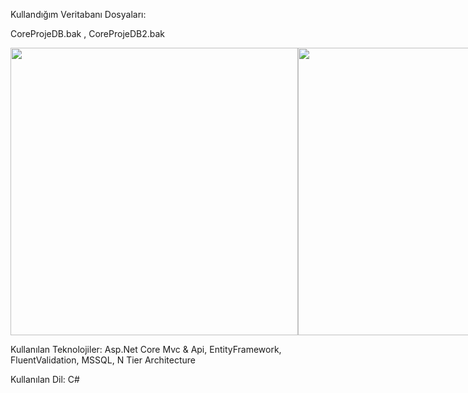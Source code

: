 Kullandığım Veritabanı Dosyaları:

CoreProjeDB.bak ,
CoreProjeDB2.bak

<div style="display:flex">

<img src="https://user-images.githubusercontent.com/83770616/199071044-447492e6-2db6-46f8-b1f0-9b4cf022b160.png" style="width:460px;height:auto;">


<img src="https://user-images.githubusercontent.com/83770616/199071044-447492e6-2db6-46f8-b1f0-9b4cf022b160.png" style="width:460px;height:auto;">
</div>

Kullanılan Teknolojiler: Asp.Net Core Mvc & Api, EntityFramework, FluentValidation, MSSQL, N Tier Architecture

Kullanılan Dil: C#
